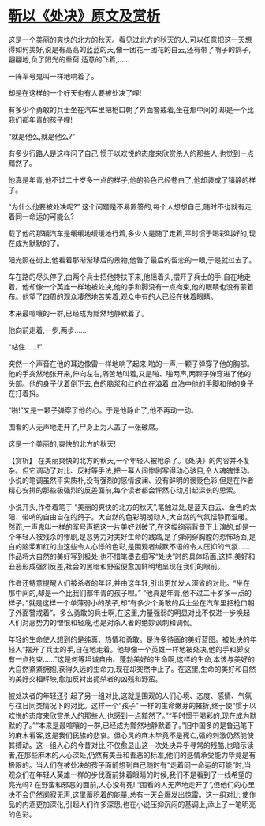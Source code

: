 # [靳以《处决》原文及赏析](https://www.vrrw.net/wx/15053.html)

这是一个美丽的爽快的北方的秋天。看见过北方的秋天的人,可以任意把这一天想得如何美好,说是有高高的蓝蓝的天,像一团花一团花的白云,还有带了哨子的鸽子,翩翩地,负了阳光的重荷,适意的飞着,……

一阵军号鬼叫一样地响着了。

却是在这样的一个好天也有人要被处决了哩!

有多少个勇敢的兵士坐在汽车里把枪口朝了外面警戒着,坐在那中间的,却是一个比我们都年青的孩子哩!

“就是他么,就是他么?”

有多少行路人是这样问了自己,惯于以欢悦的态度来欣赏杀人的那些人,也觉到一点黯然了。

他真是年青,他不过二十岁多一点的样子,他的脸色已经苍白了,他却装成了镇静的样子。

“为什么他要被处决呢?” 这个问题是不易置答的,每个人想想自己,随时不也就有走着同一命运的可能么?

载了他的那辆汽车是缓缓地缓缓地行着,多少人是随了走着,平时惯于喝彩叫好的,现在成为默默的了。

阳光照在街上,他看着那渐渐移后的景物,他瞥了最后的留恋的一眼,于是就过去了。

车在路的尽头停了,由两个兵士把他搀扶下来,他摇着头,摆开了兵士的手,自在地走着。他却像一个英雄一样地被处决,他的手和脚没有一点拘束,他的眼睛也没有蒙着布。他望了四周的观众凄然地苦笑着,观众中有的人已经在抹着眼睛。

本来最喧嚷的一群,已经成为黯然地静默着了。

他向前走着,一步,两步……

“站住……!”

突然一个声音在他的耳边像雷一样地响了起来,啪的一声,一颗子弹穿了他的胸部。他的手突然地张开来,伸向左右,痛苦地叫着,又是啪、啪两声,两颗子弹穿进了他的头部。他的身子伏着倒下去,白的脑浆和红的血在溢着,血泊中他的手脚和他的身子在打着抖。

“啪!”又是一颗子弹穿了他的心。于是他静止了,他不再动一动。

围看的人无声地走开了,尸身上为人盖了一张破席。

这是一个美丽的,爽快的北方的秋天!



【赏析】 在美丽爽快的北方的秋天,一个年轻人被枪杀了。《处决》的内容并不复杂。但它调动了对比、反衬等手法,把一幕人间惨剧写得动心骇目,令人魂魄悸动。小说的笔调虽然平实质朴,没有强烈的感情波澜、没有鲜明的褒贬色彩,但是在作者精心安排的那些极强烈的反差面前,每个读者都会怦然心动,引起深长的思索。

小说开头,作者着笔于 “美丽的爽快的北方的秋天”,笔触过处,是蓝天白云、金色的太阳、带哨的自由自在的鸽子。大自然的色彩明朗动人,大自然的气氛恬静而温暖。然而,一声鬼叫一样的军号声把这一片美好划破了,在这幅绚丽背景下上演的,却是一个年轻人被残杀的惨剧,是恶势力对美好生命的践踏,是子弹洞穿胸膛的恐怖场面,是白的脑浆和红的血这些令人心悸的色彩,是围观者缄默不语的令人压抑的气氛……作品将大自然的美好写到极处,也不惜笔墨去细写“处决”时的具体场面,这样,美好和丑恶形成强烈反差,社会的黑暗和野蛮便愈加鲜明地呈现在我们的眼前。

作者还特意提醒人们被杀者的年轻,并由这年轻,引出更加发人深省的对比。“坐在那中间的,却是一个比我们都年青的孩子哩。” “他真是年青,他不过二十岁多一点的样子。”就是这样一个单薄弱小的孩子,却“有多少个勇敢的兵士坐在汽车里把枪口朝了外面警戒着”。多么勇敢的兵士啊,在这里,力量强弱的明显对比不仅进一步唤起人们对恶势力的憎恨和轻蔑,也是对杀人者的绝妙讽刺和调侃。

年轻的生命使人想到的是纯真、热情和勇敢。是许多待画的美好蓝图。被处决的年轻人“摆开了兵士的手,自在地走着。他却像一个英雄一样地被处决,他的手和脚没有一点拘束……”这是何等坦诚自由、蓬勃美好的生命啊,这样的生命,本该与美好的大自然紧紧拥抱,获得久远的生命力,现在却突然中止了。在这里,生命的美好和自然的美好交相辉映,愈加反衬出扼杀者的凶残和野蛮。

被处决者的年轻还引起了另一组对比,这就是围观的人们心境、态度、感情、气氛与往日同类情况下的对比。这样一个“孩子” 一样的生命嫩芽的摧折,终于使“惯于以欢悦的态度来欣赏杀人的那些人,也感到一点黯然了。”“平时惯于喝彩的,现在成为默默的了。”“本来是最喧嚷的一群,已经成为黯然地静默着了。”旧中国多的是鲁迅笔下的麻木看客,这是我们民族的悲哀。但心灵的麻木毕竟不是死亡,强的刺激仍然能使其搏动。这一组人心的今昔对比,不仅愈显出这一次处决异乎寻常的残酷,也暗示读者,在那些麻木的人心深处,仍然有美丑和善恶的标准,他们的感情承受能力毕竟是有极限的。当人们在被处决的孩子面前想到自己随时有“走着同一命运的可能”时,当观众们在年轻人英雄一样的步伐面前抹着眼睛的时候,我们不是看到了一线希望的亮光吗? 在野蛮和邪恶的面前,人心没有死! “围看的人无声地走开了”,但他们的心里决不会仍然阒寂无声,这里蓄积着的能量,总有一天会爆发出惊雷。这一组对比,使作品的内涵更加深化,引起人们许多深思,也在小说压抑沉闷的基调上,添上了一笔明亮的色彩。

